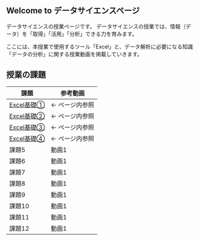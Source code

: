 ## Welcome to データサイエンスページ

データサイエンスの授業ページです。
データサイエンスの授業では、情報（データ）を「取得」「活用」「分析」できる力を育みます。

ここには、本授業で使用するツール「Excel」と、データ解析に必要になる知識「データの分析」に関する授業動画を掲載していきます。


## 授業の課題

|  課題  |  参考動画  |
| ---- | ---- |
|  [Excel基礎①](learning/excel1.md)  |  ← ページ内参照   |
|  [Excel基礎②](learning/excel2.md)  |  ← ページ内参照   |
|  [Excel基礎③](learning/excel3.md)  |  ← ページ内参照   |
|  [Excel基礎④](learning/excel4.md)  |  ← ページ内参照   |
|  課題5  |  動画1   |
|  課題6  |  動画1   |
|  課題7  |  動画1   |
|  課題8  |  動画1   |
|  課題9  |  動画1   |
|  課題10 |  動画1   |
|  課題11 |  動画1   |
|  課題12  |  動画1   |
